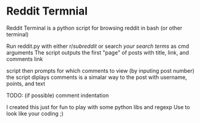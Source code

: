 # Reddit Termnial

Reddit Terminal is a python script for browsing reddit in bash (or other terminal)

Run reddit.py with either r/*subreddit* or search *your search terms* as cmd arguments
The script outputs the first "page" of posts with title, link, and comments link

script then prompts for which comments to view (by inputing post number)
the script diplays comments is a simalar way to the post with username, points, and text

TODO: (if possible) comment indentation 

I created this just for fun to play with some python libs and regexp
Use to look like your coding ;)